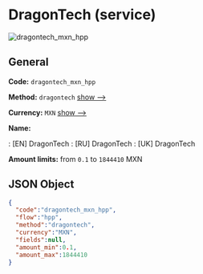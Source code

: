
# DragonTech (service) 
![dragontech_mxn_hpp](https://static.openfintech.io/payment_methods/dragontech_mxn_hpp/logo.svg?w=400&c=v0.59.26#w200)  

## General 
 
**Code:** `dragontech_mxn_hpp` 
 
**Method:** `dragontech` 
 [show -->](/payment-methods/dragontech/) 
 
**Currency:** `MXN` [show -->](/currencies/MXN/) 
 
**Name:** 
 
:	[EN] DragonTech 
:	[RU] DragonTech 
:	[UK] DragonTech 
 
**Amount limits:** from `0.1` to `1844410` MXN 

## JSON Object 

```json
{
  "code":"dragontech_mxn_hpp",
  "flow":"hpp",
  "method":"dragontech",
  "currency":"MXN",
  "fields":null,
  "amount_min":0.1,
  "amount_max":1844410
}
```  

